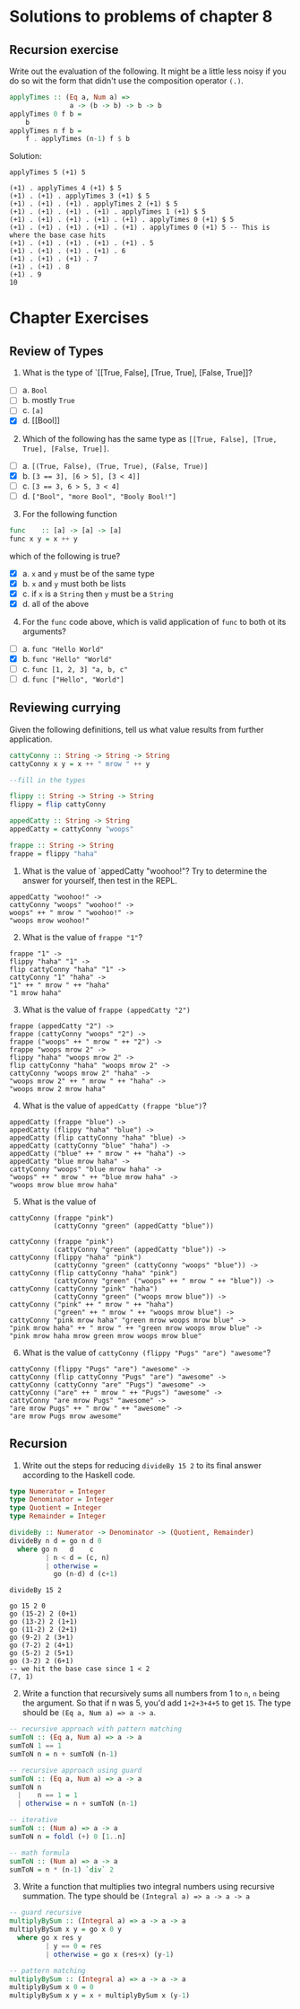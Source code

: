 # Solutions to problems of chapter 8

## Recursion exercise

Write out the evaluation of the following. It might be a little less noisy if you do so wit the form that didn't use the composition operator `(.)`.

```hs
applyTimes :: (Eq a, Num a) =>
               a -> (b -> b) -> b -> b
applyTimes 0 f b =
    b
applyTimes n f b =
    f . applyTimes (n-1) f $ b
```

Solution:

```
applyTimes 5 (+1) 5

(+1) . applyTimes 4 (+1) $ 5
(+1) . (+1) . applyTimes 3 (+1) $ 5
(+1) . (+1) . (+1) . applyTimes 2 (+1) $ 5
(+1) . (+1) . (+1) . (+1) . applyTimes 1 (+1) $ 5
(+1) . (+1) . (+1) . (+1) . (+1) . applyTimes 0 (+1) $ 5
(+1) . (+1) . (+1) . (+1) . (+1) . applyTimes 0 (+1) 5 -- This is where the base case hits
(+1) . (+1) . (+1) . (+1) . (+1) . 5
(+1) . (+1) . (+1) . (+1) . 6
(+1) . (+1) . (+1) . 7
(+1) . (+1) . 8
(+1) . 9
10
```

# Chapter Exercises

## Review of Types

1. What is the type of `[[True, False], [True, True], [False, True]]?

- [ ] a. `Bool`
- [ ] b. mostly `True`
- [ ] c. `[a]`
- [x] d. [[Bool]]

2. Which of the following has the same type as `[[True, False], [True, True], [False, True]]`.

- [ ] a. `[(True, False), (True, True), (False, True)]`
- [x] b. `[3 == 3], [6 > 5], [3 < 4]]`
- [ ] c. `[3 == 3, 6 > 5, 3 < 4]`
- [ ] d. `["Bool", "more Bool", "Booly Bool!"]`

3. For the following function

```hs
func    :: [a] -> [a] -> [a]
func x y = x ++ y
```

which of the following is true?

- [x] a. `x` and `y` must be of the same type
- [x] b. `x` and `y` must both be lists
- [x] c. if `x` is a `String` then `y` must be a `String`
- [x] d. all of the above

4. For the `func` code above, which is valid application of `func` to both ot its arguments?

- [ ] a. `func "Hello World"`
- [x] b. `func "Hello" "World"`
- [ ] c. `func [1, 2, 3] "a, b, c"`
- [ ] d. `func ["Hello", "World"]`

## Reviewing currying

Given the following definitions, tell us what value results from further application.

```hs
cattyConny :: String -> String -> String
cattyConny x y = x ++ " mrow " ++ y

--fill in the types

flippy :: String -> String -> String
flippy = flip cattyConny

appedCatty :: String -> String
appedCatty = cattyConny "woops"

frappe :: String -> String
frappe = flippy "haha"
```

1. What is the value of `appedCatty "woohoo!"? Try to determine the answer for yourself, then test in the REPL.

```
appedCatty "woohoo!" ->
cattyConny "woops" "woohoo!" ->
woops" ++ " mrow " "woohoo!" ->
"woops mrow woohoo!"
```

2. What is the value of `frappe "1"`?

```
frappe "1" ->
flippy "haha" "1" ->
flip cattyConny "haha" "1" ->
cattyConny "1" "haha" ->
"1" ++ " mrow " ++ "haha"
"1 mrow haha"
```

3. What is the value of `frappe (appedCatty "2")`

```
frappe (appedCatty "2") ->
frappe (cattyConny "woops" "2") ->
frappe ("woops" ++ " mrow " ++ "2") ->
frappe "woops mrow 2" ->
flippy "haha" "woops mrow 2" ->
flip cattyConny "haha" "woops mrow 2" ->
cattyConny "woops mrow 2" "haha" ->
"woops mrow 2" ++ " mrow " ++ "haha" ->
"woops mrow 2 mrow haha"
```

4. What is the value of `appedCatty (frappe "blue")`?

```
appedCatty (frappe "blue") ->
appedCatty (flippy "haha" "blue") ->
appedCatty (flip cattyConny "haha" "blue) ->
appedCatty (cattyConny "blue" "haha") ->
appedCatty ("blue" ++ " mrow " ++ "haha") ->
appedCatty "blue mrow haha" ->
cattyConny "woops" "blue mrow haha" ->
"woops" ++ " mrow " ++ "blue mrow haha" ->
"woops mrow blue mrow haha"
```

5. What is the value of

```
cattyConny (frappe "pink")
           (cattyConny "green" (appedCatty "blue"))
```

```
cattyConny (frappe "pink")
           (cattyConny "green" (appedCatty "blue")) ->
cattyConny (flippy "haha" "pink")
           (cattyConny "green" (cattyConny "woops" "blue")) ->
cattyConny (flip cattyConny "haha" "pink")
           (cattyConny "green" ("woops" ++ " mrow " ++ "blue")) ->
cattyConny (cattyConny "pink" "haha")
           (cattyConny "green" ("woops mrow blue")) ->
cattyConny ("pink" ++ " mrow " ++ "haha")
           ("green" ++ " mrow " ++ "woops mrow blue") ->
cattyConny "pink mrow haha" "green mrow woops mrow blue" ->
"pink mrow haha" ++ " mrow " ++ "green mrow woops mrow blue" ->
"pink mrow haha mrow green mrow woops mrow blue"
```

6. What is the value of `cattyConny (flippy "Pugs" "are") "awesome"`?

```
cattyConny (flippy "Pugs" "are") "awesome" ->
cattyConny (flip cattyConny "Pugs" "are") "awesome" ->
cattyConny (cattyConny "are" "Pugs") "awesome" ->
cattyConny ("are" ++ " mrow " ++ "Pugs") "awesome" ->
cattyConny "are mrow Pugs" "awesome" ->
"are mrow Pugs" ++ " mrow " ++ "awesome" ->
"are mrow Pugs mrow awesome"
```

## Recursion

1. Write out the steps for reducing `divideBy 15 2` to its final answer according to the Haskell code.

```hs
type Numerator = Integer
type Denominator = Integer
type Quotient = Integer
type Remainder = Integer

divideBy :: Numerator -> Denominator -> (Quotient, Remainder)
divideBy n d = go n d 0
  where go n   d    c
         | n < d = (c, n)
         | otherwise =
           go (n-d) d (c+1)
```

```
divideBy 15 2

go 15 2 0
go (15-2) 2 (0+1)
go (13-2) 2 (1+1)
go (11-2) 2 (2+1)
go (9-2) 2 (3+1)
go (7-2) 2 (4+1)
go (5-2) 2 (5+1)
go (3-2) 2 (6+1)
-- we hit the base case since 1 < 2
(7, 1)
```

2. Write a function that recursively sums all numbers from 1 to `n`, `n` being the argument. So that if n was 5, you'd add `1+2+3+4+5` to get `15`. The type should be `(Eq a, Num a) => a -> a`.

```hs
-- recursive approach with pattern matching
sumToN :: (Eq a, Num a) => a -> a
sumToN 1 == 1
sumToN n = n + sumToN (n-1)

-- recursive approach using guard
sumToN :: (Eq a, Num a) => a -> a
sumToN n
  |    n == 1 = 1
  | otherwise = n + sumToN (n-1)

-- iterative
sumToN :: (Num a) => a -> a
sumToN n = foldl (+) 0 [1..n]

-- math formula
sumToN :: (Num a) => a -> a
sumToN = n * (n-1) `div` 2
```

3. Write a function that multiplies two integral numbers using recursive summation. The type should be `(Integral a) => a -> a -> a`

```hs
-- guard recursive
multiplyBySum :: (Integral a) => a -> a -> a
multiplyBySum x y = go x 0 y
  where go x res y
         | y == 0 = res
         | otherwise = go x (res+x) (y-1)

-- pattern matching
multiplyBySum :: (Integral a) => a -> a -> a
multiplyBySum x 0 = 0
multiplyBySum x y = x + multiplyBySum x (y-1)
```
